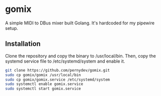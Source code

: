 # gomix
A simple MIDI to DBus mixer built Golang. It's hardcoded for my pipewire setup.

## Installation
Clone the repository and copy the binary to /usr/local/bin. Then, copy the systemd service file to /etc/systemd/system and enable it.

```bash
git clone https://github.com/pernydev/gomix.git
sudo cp gomix/gomix /usr/local/bin
sudo cp gomix/gomix.service /etc/systemd/system
sudo systemctl enable gomix.service
sudo systemctl start gomix.service
```